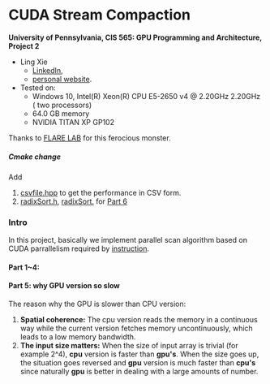 CUDA Stream Compaction
======================

**University of Pennsylvania, CIS 565: GPU Programming and Architecture, Project 2**

* Ling Xie
  * [LinkedIn](https://www.linkedin.com/in/ling-xie-94b939182/), 
  * [personal website](https://jack12xl.netlify.app).
* Tested on: 
  * Windows 10, Intel(R) Xeon(R) CPU E5-2650 v4 @ 2.20GHz 2.20GHz ( two processors) 
  * 64.0 GB memory
  * NVIDIA TITAN XP GP102

Thanks to [FLARE LAB](http://faculty.sist.shanghaitech.edu.cn/faculty/liuxp/flare/index.html) for this ferocious monster.

##### Cmake change

Add 

1. [csvfile.hpp]() to get the performance in CSV form. 
2. [radixSort.h](), [radixSort.]() for [Part 6]()

### Intro

In this project, basically we implement parallel scan algorithm based on CUDA parrallelism required by [instruction](https://github.com/Jack12xl/Project2-Stream-Compaction/blob/master/INSTRUCTION.md). 



#### Part 1~4:



#### Part 5: why GPU version so slow

The reason why the GPU is slower than CPU version:

1. **Spatial coherence:** The cpu version reads the memory in a continuous way while the current version fetches memory uncontinuously, which leads to a low memory bandwidth.  
2. **The input size matters:** When the size of input array is trivial (for example 2^4), **cpu** version is faster than **gpu's**. When the size goes up, the situation goes reversed and **gpu** version is much faster than **cpu's** since naturally **gpu** is better in dealing with a large amounts of number.

